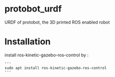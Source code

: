 # protobot_urdf
URDF of protobot, the 3D printed ROS enabled robot

# Installation
install ros-kinetic-gazebo-ros-control by :

```
'''
sudo apt install ros-kinetic-gazebo-ros-control
'''
```

